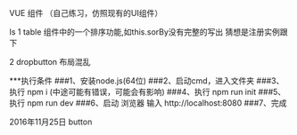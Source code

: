 VUE 组件 （自己练习，仿照现有的UI组件）

Is 1 table  组件中的一个排序功能,如this.sorBy没有完整的写出
          猜想是注册实例跟下

   2 dropbutton   布局混乱       





***执行条件
  ###1、安装node.js(64位) 
  ###2、启动cmd，进入文件夹
  ###3、执行 npm i (中途可能有错误，可能会有影响)
  ###4、执行 npm run init
  ###5、执行 npm run dev
  ###6、启动 浏览器 输入 http://localhost:8080
  ###7、完成


2016年11月25日 button
